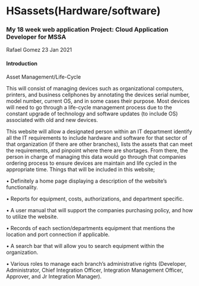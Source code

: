 # HSassets(Hardware/software)
### My 18 week web application Project: Cloud Application Developer for MSSA

Rafael Gomez
23 Jan 2021

#### Introduction
Asset Management/Life-Cycle 

This will consist of managing devices such as organizational computers, printers, and business cellphones by annotating the devices serial number, model number, current OS, and in some cases their purpose. Most devices will need to go through a life-cycle management process due to the constant upgrade of technology and software updates (to include OS) associated with old and new devices.


This website will allow a designated person within an IT department identify all the IT requirements to include hardware and software for that sector of that organization (if there are other branches), lists the assets that can meet the requirements, and pinpoint where there are shortages. From there, the person in charge of managing this data would go through that companies ordering process to ensure devices are maintain and life cycled in the appropriate time.
Things that will be included in this website;

•	Definitely a home page displaying a description of the website’s functionality.

•	Reports for equipment, costs, authorizations, and department specific.

•	A user manual that will support the companies purchasing policy, and how to utilize the website.

•	Records of each section/departments equipment that mentions the location and port connection if applicable.

•	A search bar that will allow you to search equipment within the organization.

•	Various roles to manage each branch’s administrative rights (Developer, Administrator, Chief Integration Officer, Integration Management Officer, Approver, and Jr Integration Manager).



